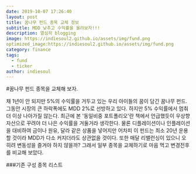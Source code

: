 ```yaml
---
date: 2019-10-07 17:26:40
layout: post
title: 꿈나무 펀드 종목 교체 정보
subtitle: MDD 낮추고 수익률을 올려보자!!!
description: 열심히 blogging
image: https://indiesoul2.github.io/assets/img/fund.png
optimized_image:https://indiesoul2.github.io/assets/img/fund.png
category: finance
tags:
  - fund
  - ticker
author: indiesoul
---
```


#꿈나무 펀드 종목을 교체해 보자.

채 1년이 안 되지만 5%의 수익률을 거두고 있는 우리 아이들의 꿈이 담긴 꿈나무 펀드.
그동안 시장의 큰 하락폭에도 MDD 2%로 선방하고 있다. 하지만 5% 수익률에서 멈춰 더 이상 나아가질 않는다.
최근에 본 '동일비중 포트폴리오'란 책에서 언급했듯이 우상향 자산으로 꾸려야 더 나은 수익률을 거둘거라 생각한다.
물론 디플레이션이나 인플레이션을 대비하여 금이나 원유, 달라 같은 상품을 넣어지만 어차피 이 펀드는 최소 20년 운용할 
것이라 MDD가 다소 커지더라도 상관없을 것이다. 또한 매달 리밸런싱이 있으니 오히려 변동성을 즐겨야 하지 않을까?
그래서 일부 종목을 교체하기로 마음 먹고 변경전후를 비교해 보았다.

###기존 구성 종목 리스트
